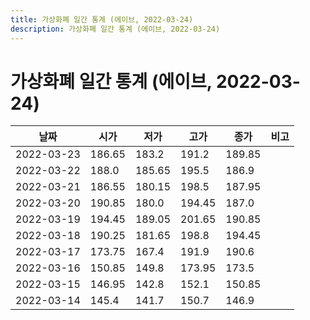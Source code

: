 ```yaml
---
title: 가상화폐 일간 통계 (에이브, 2022-03-24)
description: 가상화폐 일간 통계 (에이브, 2022-03-24)
---
```


가상화폐 일간 통계 (에이브, 2022-03-24)
===

|날짜|시가|저가|고가|종가|비고|
|--|--|--|--|--|--|
|2022-03-23|186.65|183.2|191.2|189.85|    |
|2022-03-22|188.0|185.65|195.5|186.9|    |
|2022-03-21|186.55|180.15|198.5|187.95|    |
|2022-03-20|190.85|180.0|194.45|187.0|    |
|2022-03-19|194.45|189.05|201.65|190.85|    |
|2022-03-18|190.25|181.65|198.8|194.45|    |
|2022-03-17|173.75|167.4|191.9|190.6|    |
|2022-03-16|150.85|149.8|173.95|173.5|    |
|2022-03-15|146.95|142.8|152.1|150.85|    |
|2022-03-14|145.4|141.7|150.7|146.9|    |
